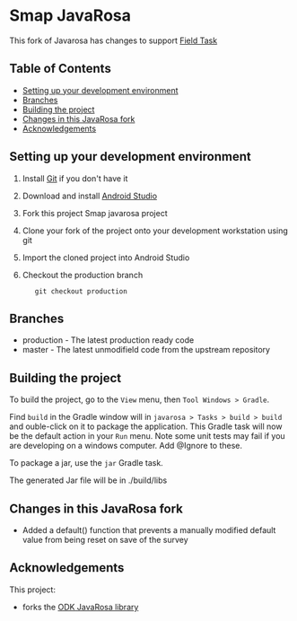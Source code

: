 # Smap JavaRosa

This fork of Javarosa has changes to support [Field Task](https://github.com/smap-consulting/fieldTask4)

## Table of Contents
* [Setting up your development environment](#setting-up-your-development-environment)
* [Branches](#branches)
* [Building the project](#building-the-project)
* [Changes in this JavaRosa fork](#changes-in-this-javarosa-fork)
* [Acknowledgements](#acknowledgements)

## Setting up your development environment

1. Install [Git](https://git-scm.com/downloads) if you don't have it

1. Download and install [Android Studio](https://developer.android.com/studio/index.html) 

1. Fork this project Smap javarosa project 

1. Clone your fork of the project onto your development workstation using git

1. Import the cloned project into Android Studio

1. Checkout the production branch

          git checkout production

## Branches
* production - The latest production ready code
* master - The latest unmodifield code from the upstream repository

## Building the project
 
To build the project, go to the `View` menu, then `Tool Windows > Gradle`. 

Find `build` in the Gradle window will in `javarosa > Tasks > build > build` and ouble-click on it to package the application. This Gradle task will now be the default action in your `Run` menu.  Note some unit tests may fail if you are developing on a windows computer.  Add @Ignore to these.

To package a jar, use the `jar` Gradle task.

The generated Jar file will be in ./build/libs

## Changes in this JavaRosa fork

*  Added a default() function that prevents a manually modified default value from being reset on save of the survey

## Acknowledgements

This project:
* forks the [ODK JavaRosa library](https://github.com/getodk/javarosa)
